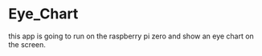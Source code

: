 # Eye_Chart

this app is going to run on the raspberry pi zero and show an eye chart on the screen.
